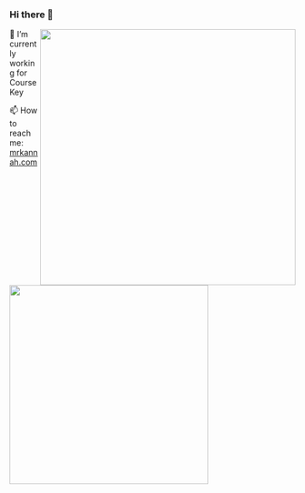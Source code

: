 ### Hi there 👋

<div>
  <a href="https://github.com/anuraghazra/github-readme-stats">
    <img align="right" width="450" src="https://github-readme-stats.vercel.app/api?username=fadeenk&show_icons=true&hide_border=false&count_private=true" />
  </a>
  <p>🔭 I’m currently working for CourseKey</p>
  <p>📫 How to reach me: <a href="https://www.mrkannah.com/">mrkannah.com</a></p>
  <a href="https://github.com/anuraghazra/github-readme-stats">
    <img align="left" width="350" src="https://github-readme-stats.vercel.app/api/top-langs/?username=fadeenk&layout=compact" />
  </a>
</div>

